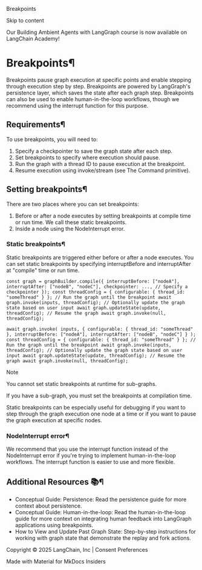 Breakpoints

Skip to content

Our Building Ambient Agents with LangGraph course is now available on LangChain Academy!

# Breakpoints¶

Breakpoints pause graph execution at specific points and enable stepping through execution step by step. Breakpoints are powered by LangGraph's persistence layer, which saves the state after each graph step. Breakpoints can also be used to enable human-in-the-loop workflows, though we recommend using the interrupt function for this purpose.

## Requirements¶

To use breakpoints, you will need to:

1. Specify a checkpointer to save the graph state after each step.
2. Set breakpoints to specify where execution should pause.
3. Run the graph with a thread ID to pause execution at the breakpoint.
4. Resume execution using invoke/stream (see The Command primitive).

## Setting breakpoints¶

There are two places where you can set breakpoints:

1. Before or after a node executes by setting breakpoints at compile time or run time. We call these static breakpoints.
2. Inside a node using the NodeInterrupt error.

### Static breakpoints¶

Static breakpoints are triggered either before or after a node executes. You can set static breakpoints by specifying interruptBefore and interruptAfter at "compile" time or run time.

```
const graph = graphBuilder.compile({ interruptBefore: ["nodeA"], interruptAfter: ["nodeB", "nodeC"], checkpointer: ..., // Specify a checkpointer }); const threadConfig = { configurable: { thread_id: "someThread" } }; // Run the graph until the breakpoint await graph.invoke(inputs, threadConfig); // Optionally update the graph state based on user input await graph.updateState(update, threadConfig); // Resume the graph await graph.invoke(null, threadConfig);
```

```
await graph.invoke( inputs, { configurable: { thread_id: "someThread" }, interruptBefore: ["nodeA"], interruptAfter: ["nodeB", "nodeC"] } ); const threadConfig = { configurable: { thread_id: "someThread" } }; // Run the graph until the breakpoint await graph.invoke(inputs, threadConfig); // Optionally update the graph state based on user input await graph.updateState(update, threadConfig); // Resume the graph await graph.invoke(null, threadConfig);
```

Note

You cannot set static breakpoints at runtime for sub-graphs.

If you have a sub-graph, you must set the breakpoints at compilation time.

Static breakpoints can be especially useful for debugging if you want to step through the graph execution one node at a time or if you want to pause the graph execution at specific nodes.

### NodeInterrupt error¶

We recommend that you use the interrupt function instead of the NodeInterrupt error if you're trying to implement human-in-the-loop workflows. The interrupt function is easier to use and more flexible.

## Additional Resources 📚¶

* Conceptual Guide: Persistence: Read the persistence guide for more context about persistence.
* Conceptual Guide: Human-in-the-loop: Read the human-in-the-loop guide for more context on integrating human feedback into LangGraph applications using breakpoints.
* How to View and Update Past Graph State: Step-by-step instructions for working with graph state that demonstrate the replay and fork actions.

Copyright © 2025 LangChain, Inc | Consent Preferences

Made with Material for MkDocs Insiders